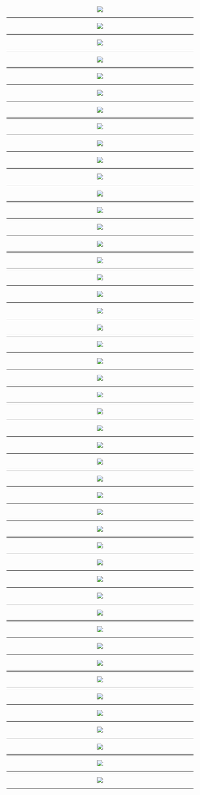 
<meta charset="UTF-8"> 
<meta name="viewport" content="width=device-width">
<div align='center'>
<img src='http://gfw-breaker.win/pdf/mingbai/81/p001.png'/><hr/>
<img src='http://gfw-breaker.win/pdf/mingbai/81/p002.png'/><hr/>
<img src='http://gfw-breaker.win/pdf/mingbai/81/p003.png'/><hr/>
<img src='http://gfw-breaker.win/pdf/mingbai/81/p004.png'/><hr/>
<img src='http://gfw-breaker.win/pdf/mingbai/81/p005.png'/><hr/>
<img src='http://gfw-breaker.win/pdf/mingbai/81/p006.png'/><hr/>
<img src='http://gfw-breaker.win/pdf/mingbai/81/p007.png'/><hr/>
<img src='http://gfw-breaker.win/pdf/mingbai/81/p008.png'/><hr/>
<img src='http://gfw-breaker.win/pdf/mingbai/81/p009.png'/><hr/>
<img src='http://gfw-breaker.win/pdf/mingbai/81/p010.png'/><hr/>
<img src='http://gfw-breaker.win/pdf/mingbai/81/p011.png'/><hr/>
<img src='http://gfw-breaker.win/pdf/mingbai/81/p012.png'/><hr/>
<img src='http://gfw-breaker.win/pdf/mingbai/81/p013.png'/><hr/>
<img src='http://gfw-breaker.win/pdf/mingbai/81/p014.png'/><hr/>
<img src='http://gfw-breaker.win/pdf/mingbai/81/p015.png'/><hr/>
<img src='http://gfw-breaker.win/pdf/mingbai/81/p016.png'/><hr/>
<img src='http://gfw-breaker.win/pdf/mingbai/81/p017.png'/><hr/>
<img src='http://gfw-breaker.win/pdf/mingbai/81/p018.png'/><hr/>
<img src='http://gfw-breaker.win/pdf/mingbai/81/p019.png'/><hr/>
<img src='http://gfw-breaker.win/pdf/mingbai/81/p020.png'/><hr/>
<img src='http://gfw-breaker.win/pdf/mingbai/81/p021.png'/><hr/>
<img src='http://gfw-breaker.win/pdf/mingbai/81/p022.png'/><hr/>
<img src='http://gfw-breaker.win/pdf/mingbai/81/p023.png'/><hr/>
<img src='http://gfw-breaker.win/pdf/mingbai/81/p024.png'/><hr/>
<img src='http://gfw-breaker.win/pdf/mingbai/81/p025.png'/><hr/>
<img src='http://gfw-breaker.win/pdf/mingbai/81/p026.png'/><hr/>
<img src='http://gfw-breaker.win/pdf/mingbai/81/p027.png'/><hr/>
<img src='http://gfw-breaker.win/pdf/mingbai/81/p028.png'/><hr/>
<img src='http://gfw-breaker.win/pdf/mingbai/81/p029.png'/><hr/>
<img src='http://gfw-breaker.win/pdf/mingbai/81/p030.png'/><hr/>
<img src='http://gfw-breaker.win/pdf/mingbai/81/p031.png'/><hr/>
<img src='http://gfw-breaker.win/pdf/mingbai/81/p032.png'/><hr/>
<img src='http://gfw-breaker.win/pdf/mingbai/81/p033.png'/><hr/>
<img src='http://gfw-breaker.win/pdf/mingbai/81/p034.png'/><hr/>
<img src='http://gfw-breaker.win/pdf/mingbai/81/p035.png'/><hr/>
<img src='http://gfw-breaker.win/pdf/mingbai/81/p036.png'/><hr/>
<img src='http://gfw-breaker.win/pdf/mingbai/81/p037.png'/><hr/>
<img src='http://gfw-breaker.win/pdf/mingbai/81/p038.png'/><hr/>
<img src='http://gfw-breaker.win/pdf/mingbai/81/p039.png'/><hr/>
<img src='http://gfw-breaker.win/pdf/mingbai/81/p040.png'/><hr/>
<img src='http://gfw-breaker.win/pdf/mingbai/81/p041.png'/><hr/>
<img src='http://gfw-breaker.win/pdf/mingbai/81/p042.png'/><hr/>
<img src='http://gfw-breaker.win/pdf/mingbai/81/p043.png'/><hr/>
<img src='http://gfw-breaker.win/pdf/mingbai/81/p044.png'/><hr/>
<img src='http://gfw-breaker.win/pdf/mingbai/81/p045.png'/><hr/>
<img src='http://gfw-breaker.win/pdf/mingbai/81/p046.png'/><hr/>
<img src='http://gfw-breaker.win/pdf/mingbai/81/p047.png'/><hr/>
</div>

